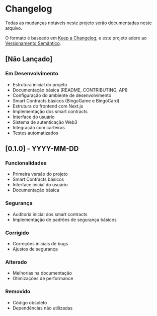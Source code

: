 # Changelog

Todas as mudanças notáveis neste projeto serão documentadas neste arquivo.

O formato é baseado em [Keep a Changelog](https://keepachangelog.com/pt-BR/1.0.0/),
e este projeto adere ao [Versionamento Semântico](https://semver.org/lang/pt-BR/).

## [Não Lançado]

### Em Desenvolvimento

- Estrutura inicial do projeto
- Documentação básica (README, CONTRIBUTING, API)
- Configuração do ambiente de desenvolvimento
- Smart Contracts básicos (BingoGame e BingoCard)
- Estrutura do frontend com Next.js
- Implementação dos smart contracts
- Interface do usuário
- Sistema de autenticação Web3
- Integração com carteiras
- Testes automatizados

## [0.1.0] - YYYY-MM-DD

### Funcionalidades

- Primeira versão do projeto
- Smart Contracts básicos
- Interface inicial do usuário
- Documentação básica

### Segurança

- Auditoria inicial dos smart contracts
- Implementação de padrões de segurança básicos

### Corrigido

- Correções iniciais de bugs
- Ajustes de segurança

### Alterado

- Melhorias na documentação
- Otimizações de performance

### Removido

- Código obsoleto
- Dependências não utilizadas
